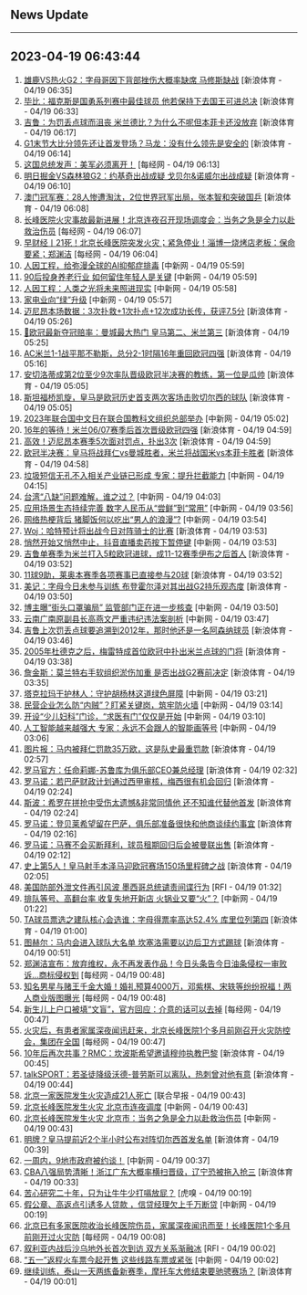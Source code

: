 ## News Update
---
2023-04-19 06:43:44
---
1. <a target="_blank" href="https://k.sina.cn/article_2018499075_784fda0302001mwpx.html?from=sports&subch=osport">雄鹿VS热火G2：字母哥因下背部挫伤大概率缺席 马修斯缺战</a> [新浪体育 - 04/19 06:35]
2. <a target="_blank" href="https://k.sina.cn/article_2018499075_784fda0302001mwpv.html?from=sports&subch=osport">毕比：福克斯是国勇系列赛中最佳球员 他若保持下去国王可进总决</a> [新浪体育 - 04/19 06:33]
3. <a target="_blank" href="https://k.sina.cn/article_2018499075_784fda0302001mwpl.html?from=sports&subch=osport">吉鲁：为罚丢点球而沮丧 米兰德比？为什么不呢但本菲卡还没放弃</a> [新浪体育 - 04/19 06:17]
4. <a target="_blank" href="https://k.sina.cn/article_2018499075_784fda0302001mwph.html?from=sports&subch=osport">G1末节大比分领先还让首发登场？马龙：没有什么领先是安全的</a> [新浪体育 - 04/19 06:14]
5. <a target="_blank" href="https://www.nbd.com.cn/articles/2023-04-19/2766548.html">这国总统发声：美军必须离开！</a> [每经网 - 04/19 06:13]
6. <a target="_blank" href="https://k.sina.cn/article_2018499075_784fda0302001mwpg.html?from=sports&subch=osport">明日掘金VS森林狼G2：约基奇出战成疑 戈贝尔&诺威尔出战成疑</a> [新浪体育 - 04/19 06:10]
7. <a target="_blank" href="https://k.sina.cn/article_1688096585_649e4f49020017gpv.html?from=sports&subch=osport">澳门冠军赛：28人惨遭淘汰，2位世界冠军出局，张本智和突破国乒</a> [新浪体育 - 04/19 06:08]
8. <a target="_blank" href="https://www.nbd.com.cn/articles/2023-04-19/2766542.html">长峰医院火灾事故最新进展！北京连夜召开现场调度会：当务之急是全力以赴救治伤员</a> [每经网 - 04/19 06:07]
9. <a target="_blank" href="https://www.nbd.com.cn/articles/2023-04-18/2766132.html">早财经丨21死！北京长峰医院突发火灾；紧急停业！淄博一烧烤店老板：保命要紧；郑渊洁</a> [每经网 - 04/19 06:04]
10. <a target="_blank" href="http://www.chinanews.com//gn/2023/04-19/9992515.shtml">人因工程，给弥漫全球的AI抑郁症排毒</a> [中新网 - 04/19 05:59]
11. <a target="_blank" href="http://www.chinanews.com//cj/2023/04-19/9992516.shtml">90后投身养老行业 如何留住年轻人是关键</a> [中新网 - 04/19 05:59]
12. <a target="_blank" href="http://www.chinanews.com//gn/2023/04-19/9992514.shtml">人因工程：人类之光将未来照进现实</a> [中新网 - 04/19 05:58]
13. <a target="_blank" href="http://www.chinanews.com//cj/2023/04-19/9992513.shtml">家电业向“绿”升级</a> [中新网 - 04/19 05:57]
14. <a target="_blank" href="https://k.sina.cn/article_2018499075_784fda0302001mwon.html?from=sports&subch=osport">迈尼昂本场数据：3次扑救+1次扑点+12次成功长传，获评7.5分</a> [新浪体育 - 04/19 05:26]
15. <a target="_blank" href="https://k.sina.cn/article_2018499075_784fda0302001mwoj.html?from=sports&subch=osport">👀欧冠最新夺冠赔率：曼城最大热门 皇马第二、米兰第三</a> [新浪体育 - 04/19 05:25]
16. <a target="_blank" href="https://k.sina.cn/article_7243168542_m1afb9fb1e001019wtr.html?from=sports&subch=global">AC米兰1-1战平那不勒斯，总分2-1时隔16年重回欧冠四强</a> [新浪体育 - 04/19 05:16]
17. <a target="_blank" href="https://k.sina.cn/article_2018499075_784fda0302001mwnw.html?from=sports&subch=osport">安切洛蒂成第2位至少9次率队晋级欧冠半决赛的教练，第一位是瓜帅</a> [新浪体育 - 04/19 05:05]
18. <a target="_blank" href="https://k.sina.cn/article_2018499075_784fda0302001mwnt.html?from=sports&subch=osport">斯坦福桥凯旋，皇马是欧冠历史首支两次客场击败切尔西的球队</a> [新浪体育 - 04/19 05:05]
19. <a target="_blank" href="http://www.chinanews.com//gn/2023/04-19/9992510.shtml">2023年联合国中文日在联合国教科文组织总部举办</a> [中新网 - 04/19 05:02]
20. <a target="_blank" href="https://k.sina.cn/article_2018499075_784fda0302001mwno.html?from=sports&subch=osport">16年的等待！米兰06/07赛季后首次晋级欧冠四强</a> [新浪体育 - 04/19 04:59]
21. <a target="_blank" href="https://k.sina.cn/article_2018499075_784fda0302001mwns.html?from=sports&subch=osport">高效！迈尼昂本赛季5次面对罚点，扑出3次</a> [新浪体育 - 04/19 04:59]
22. <a target="_blank" href="https://k.sina.cn/article_2018499075_784fda0302001mwnl.html?from=sports&subch=osport">欧冠半决赛：皇马将战拜仁vs曼城胜者，米兰将战国米vs本菲卡胜者</a> [新浪体育 - 04/19 04:58]
23. <a target="_blank" href="http://www.chinanews.com//cj/2023/04-19/9992508.shtml">垃圾短信无孔不入相关产业链已形成 专家：提升拦截能力</a> [中新网 - 04/19 04:15]
24. <a target="_blank" href="http://www.chinanews.com//gn/2023/04-19/9992507.shtml">台湾“八缺”问题难解，谁之过？</a> [中新网 - 04/19 04:03]
25. <a target="_blank" href="http://www.chinanews.com//cj/2023/04-19/9992504.shtml">应用场景生态持续完善 数字人民币从“尝鲜”到“常用”</a> [中新网 - 04/19 03:56]
26. <a target="_blank" href="http://www.chinanews.com//cj/2023/04-19/9992503.shtml">网络热梗背后 猪脚饭何以吃出“男人的浪漫”?</a> [中新网 - 04/19 03:54]
27. <a target="_blank" href="https://k.sina.cn/article_2018499075_784fda0302001mwm9.html?from=sports&subch=osport">Woj：哈特预计将出战今日对阵骑士的比赛</a> [新浪体育 - 04/19 03:53]
28. <a target="_blank" href="http://www.chinanews.com//cj/2023/04-19/9992502.shtml">悄然开始又悄然中止，抖音直播卖药按下暂停键</a> [中新网 - 04/19 03:53]
29. <a target="_blank" href="https://k.sina.cn/article_2018499075_784fda0302001mwmb.html?from=sports&subch=osport">吉鲁单赛季为米兰打入5粒欧冠进球，成11-12赛季伊布之后首人</a> [新浪体育 - 04/19 03:52]
30. <a target="_blank" href="https://k.sina.cn/article_2018499075_784fda0302001mwm8.html?from=sports&subch=osport">11球9助，莱奥本赛季各项赛事已直接参与20球</a> [新浪体育 - 04/19 03:52]
31. <a target="_blank" href="https://k.sina.cn/article_2018499075_784fda0302001mwma.html?from=sports&subch=osport">美记：字母今日未参与训练 布登霍尔泽对其出战G2持乐观态度</a> [新浪体育 - 04/19 03:50]
32. <a target="_blank" href="http://www.chinanews.com//sh/2023/04-19/9992501.shtml">博主曝“街头口罩骗局” 监管部门正在进一步核查</a> [中新网 - 04/19 03:50]
33. <a target="_blank" href="http://www.chinanews.com//gn/2023/04-19/9992500.shtml">云南广南原副县长高燕文严重违纪违法案剖析</a> [中新网 - 04/19 03:47]
34. <a target="_blank" href="https://k.sina.cn/article_2018499075_784fda0302001mwm3.html?from=sports&subch=osport">吉鲁上次罚丢点球要追溯到2012年，那时他还是一名阿森纳球员</a> [新浪体育 - 04/19 03:46]
35. <a target="_blank" href="https://k.sina.cn/article_2018499075_784fda0302001mwlv.html?from=sports&subch=osport">2005年杜德克之后，梅雷特成首位欧冠中扑出米兰点球的门将</a> [新浪体育 - 04/19 03:38]
36. <a target="_blank" href="https://k.sina.cn/article_2018499075_784fda0302001mwls.html?from=sports&subch=osport">詹金斯：莫兰特右手软组织淤伤加重 是否出战G2赛前决定</a> [新浪体育 - 04/19 03:35]
37. <a target="_blank" href="http://www.chinanews.com//sh/2023/04-19/9992498.shtml">塔克拉玛干护林人：守护胡杨林这道绿色屏障</a> [中新网 - 04/19 03:21]
38. <a target="_blank" href="http://www.chinanews.com//cj/2023/04-19/9992496.shtml">民营企业怎么防“内贼”？盯紧关键岗，筑牢防火墙</a> [中新网 - 04/19 03:14]
39. <a target="_blank" href="http://www.chinanews.com//sh/2023/04-19/9992495.shtml">开设“少儿妇科”门诊，“求医有门”仅仅是开始</a> [中新网 - 04/19 03:10]
40. <a target="_blank" href="http://www.chinanews.com//gn/2023/04-19/9992493.shtml">人工智能越来越强大 专家：永远不会跟人的智能画等号</a> [中新网 - 04/19 03:06]
41. <a target="_blank" href="https://k.sina.cn/article_2018499075_784fda0302001mwlg.html?from=sports&subch=osport">图片报：马内被拜仁罚款35万欧，这是队史最重罚款</a> [新浪体育 - 04/19 02:57]
42. <a target="_blank" href="https://k.sina.cn/article_2018499075_784fda0302001mwle.html?from=sports&subch=osport">罗马官方：任命莉娜-苏鲁库为俱乐部CEO兼总经理</a> [新浪体育 - 04/19 02:32]
43. <a target="_blank" href="https://k.sina.cn/article_2018499075_784fda0302001mwld.html?from=sports&subch=osport">罗马诺：若巴萨财政计划通过西甲审核，梅西很有机会回归</a> [新浪体育 - 04/19 02:24]
44. <a target="_blank" href="https://k.sina.cn/article_2018499075_784fda0302001mwlc.html?from=sports&subch=osport">斯波：希罗在拼抢中受伤太遗憾&非常同情他 还不知谁代替他首发</a> [新浪体育 - 04/19 02:24]
45. <a target="_blank" href="https://k.sina.cn/article_2018499075_784fda0302001mwl9.html?from=sports&subch=osport">罗马诺：登贝莱希望留在巴萨，俱乐部准备很快和他商谈续约事宜</a> [新浪体育 - 04/19 02:16]
46. <a target="_blank" href="https://k.sina.cn/article_2018499075_784fda0302001mwl7.html?from=sports&subch=osport">罗马诺：马赛不会买断拜利，球员租期回归后会被曼联出售</a> [新浪体育 - 04/19 02:12]
47. <a target="_blank" href="https://k.sina.cn/article_2018499075_784fda0302001mwl6.html?from=sports&subch=osport">史上第5人！皇马射手本泽马迎欧冠赛场150场里程碑之战</a> [新浪体育 - 04/19 02:05]
48. <a target="_blank" href="https://www.rfi.fr/cn/%E8%B4%A2%E7%BB%8F%E5%BF%AB%E8%AE%AF/20230418-%E5%8F%97%E4%B8%AD%E5%9B%BD%E7%BB%8F%E6%B5%8E%E6%95%B0%E6%8D%AE%E9%AB%98%E4%BA%8E%E9%A2%84%E6%9C%9F%E6%BF%80%E5%8A%B1-%E6%AC%A7%E8%82%A1%E6%94%B6%E9%AB%98">美国防部外泄文件再引风波 墨西哥总统谴责间谍行为</a> [RFI - 04/19 01:32]
49. <a target="_blank" href="http://www.chinanews.com//cj/2023/04-19/9992492.shtml">排队等号、高翻台率 收复失地开新店 火锅业又要“火”？</a> [中新网 - 04/19 01:22]
50. <a target="_blank" href="https://k.sina.cn/article_2018499075_784fda0302001mwkp.html?from=sports&subch=osport">TA球员票选之建队核心会选谁：字母得票率高达52.4% 库里位列第四</a> [新浪体育 - 04/19 01:00]
51. <a target="_blank" href="https://k.sina.cn/article_2018499075_784fda0302001mwkq.html?from=sports&subch=osport">图赫尔：马内会进入球队大名单 坎塞洛需要以边后卫方式踢球</a> [新浪体育 - 04/19 00:51]
52. <a target="_blank" href="https://www.nbd.com.cn/articles/2023-04-19/2766517.html">郑渊洁宣布：放弃维权，永不再发表作品！今日头条告今日油条侵权一审败诉…商标侵权到</a> [每经网 - 04/19 00:48]
53. <a target="_blank" href="https://www.nbd.com.cn/articles/2023-04-19/2766516.html">知名男星与赌王千金大婚！婚礼预算4000万，邓紫棋、宋轶等纷纷祝福！两人商业版图曝光</a> [每经网 - 04/19 00:48]
54. <a target="_blank" href="https://www.nbd.com.cn/articles/2023-04-19/2766515.html">新生儿上户口被填“文盲”，官方回应：介意的话可以去掉</a> [每经网 - 04/19 00:47]
55. <a target="_blank" href="https://www.nbd.com.cn/articles/2023-04-19/2766514.html">火灾后，有患者家属深夜闻讯赶来，北京长峰医院1个多月前刚召开火灾防控会，集团在全国</a> [每经网 - 04/19 00:47]
56. <a target="_blank" href="https://k.sina.cn/article_2018499075_784fda0302001mwkj.html?from=sports&subch=osport">10年后再次共事？RMC：坎波斯希望邀请穆帅执教巴黎</a> [新浪体育 - 04/19 00:45]
57. <a target="_blank" href="https://k.sina.cn/article_2018499075_784fda0302001mwkk.html?from=sports&subch=osport">talkSPORT：若圣徒降级沃德-普劳斯可以离队，热刺曾对他有意</a> [新浪体育 - 04/19 00:44]
58. <a target="_blank" href="https://www.zaobao.com/realtime/china/story20230418-1384584">北京一家医院发生火灾造成21人死亡</a> [联合早报 - 04/19 00:43]
59. <a target="_blank" href="http://www.chinanews.com//sh/2023/04-19/9992491.shtml">北京长峰医院发生火灾 北京市连夜调度</a> [中新网 - 04/19 00:43]
60. <a target="_blank" href="http://www.chinanews.com//sh/2023/04-19/9992491.shtml">北京长峰医院发生火灾 北京市：当务之急是全力以赴救治伤员</a> [中新网 - 04/19 00:43]
61. <a target="_blank" href="https://k.sina.cn/article_2018499075_784fda0302001mwkh.html?from=sports&subch=osport">明牌？皇马提前近2个半小时公布对阵切尔西首发名单</a> [新浪体育 - 04/19 00:39]
62. <a target="_blank" href="http://www.chinanews.com//gn/2023/04-19/9992490.shtml">一周内，9地市政府被约谈！</a> [中新网 - 04/19 00:37]
63. <a target="_blank" href="https://k.sina.cn/article_2195648472_82deefd8001018s75.html?from=sports&subch=cba">CBA八强局势清晰！浙江广东大概率横扫晋级，辽宁恐被拖入抢三</a> [新浪体育 - 04/19 00:33]
64. <a target="_blank" href="https://www.huxiu.com/article/1224261.html">苦心研究二十年，只为让牛牛少打嗝放屁？</a> [虎嗅 - 04/19 00:19]
65. <a target="_blank" href="http://www.chinanews.com//sh/2023/04-19/9992489.shtml">假公章、高返点引诱多人贷款 ，信贷经理欠上千万断贷</a> [中新网 - 04/19 00:19]
66. <a target="_blank" href="https://www.nbd.com.cn/articles/2023-04-19/2766510.html">北京已有多家医院收治长峰医院伤员，家属深夜闻讯而至！长峰医院1个多月前刚开过火灾防</a> [每经网 - 04/19 00:08]
67. <a target="_blank" href="https://www.rfi.fr/cn/%E5%9B%BD%E9%99%85%E6%8A%A5%E9%81%93/20230418-%E4%B8%AD%E4%B8%9C%E6%8E%80%E5%92%8C%E8%A7%A3%E6%BD%AE-%E5%8D%A1%E8%BE%BE%E9%98%BF%E8%81%94%E5%8F%AF%E6%9C%9B%E6%95%B0%E5%91%A8%E5%86%85%E9%87%8D%E5%BC%80%E4%BD%BF%E9%A6%86">叙利亚内战后沙乌地外长首次到访 双方关系渐融冰</a> [RFI - 04/19 00:02]
68. <a target="_blank" href="http://www.chinanews.com//cj/2023/04-19/9992487.shtml">“五一”返程火车票今起开售 这些线路车票或紧张</a> [中新网 - 04/19 00:02]
69. <a target="_blank" href="https://k.sina.cn/article_5330749727_13dbcc91f00101b2k9.html?from=sports&subch=cnfootball">继续训练，泰山一天两练备新赛季，摩托车大修结束要驰骋赛场？</a> [新浪体育 - 04/19 00:01]
